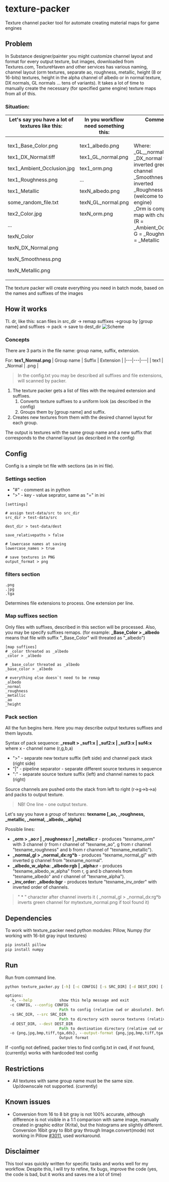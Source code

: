 # texture-packer
Texture channel packer tool for automate creating material maps for game engines

## Problem
In Substance designer/painter you might customize channel layout and format for every output texture, but images, downloaded from Textures.com, TextureHaven and other services has various naming, channel layout (orm textures, separate ao, roughness, metallic, height (8 or 16-bits) textures, height in the alpha channel of albedo or in normal texture, DX normals, GL normals ... tens of variants). It takes a lot of time to manually create the necessary (for specified game engine) texture maps from all of this.

### Situation:
<table>
<thead style="vertical-align:text-top;">
  <tr>
    <th>Let's say you have a lot of textures like this:</th>
    <th>In you workflow need something this:</th>
    <th>Comment</th>
  </tr>
</thead>
<tbody style="vertical-align:text-top;">
  <tr>
    <td>
        <p>tex1_Base_Color.png</p>
        <p>tex1_DX_Normal.tiff</p>
        <p>tex1_Ambient_Occlusion.jpg</p>
        <p>tex1_Roughness.png</p>
        <p>tex1_Metallic</p>
        <p>some_random_file.txt</p>
        <p>tex2_Color.jpg</p>
        <p>...</p>
        <p>texN_Color</p>
        <p>texN_DX_Normal.png</p>
        <p>texN_Smoothness.png</p>
        <p>texN_Metallic.png</p>
    </td>
    <td>
        <p>tex1_albedo.png</p>
        <p>tex1_GL_normal.png</p>
        <p>tex1_orm.png</p>
        <p>...</p>
        <p>texN_albedo.png</p>
        <p>texN_GL_normal.png</p>
        <p>texN_orm.png</p>
    </td>
    <td>
    Where:<br>
    _GL__normal is _DX_normal with inverted green channel<br>
    _Smoothnes is inverted _Roughness (welcome to Unity engine)<br>
    _Orm is compound map with channels (R  = _Ambient_Occluion, G = _Roughness, B = _Metallic
    </td>
  </tr>
</tbody>
</table>

The texture packer will create everything you need in batch mode, based on the names and suffixes of the images

## How it works
Tl. dr, like this: scan files in src_dir -> remap suffixes ->group by [group name] and suffixes -> pack -> save to dest_dir
![Scheme](./_assets/Scheme.webp)
### Concepts
There are 3 parts in the file name: group name, suffix, extension.

For: __tex1_Normal.png__
| Group name | Suffix | Extension |
|---|---|---|
| tex1 | _Normal | .png |

> In the config.txt you may be described all suffixes and file extensions, will scanned by packer.

1. The texture packer gets a list of files with the required extension and suffixes.
    1. Converts texture suffixes to a uniform look (as described in the config)
    1. Groups them by [group name] and suffix.
2. Creates new textures from them with the desired channel layout for each group. 

The output is textures with the same group name and a new suffix that corresponds to the channel layout (as described in the config)

## Config
Config is a simple txt file with sections (as in ini file).

### Settings section
 * "#" - comment as in python
 * ">" - key - value seprator, same as "=" in ini

```
[settings]

# assign test-data/src to src_dir
src_dir > test-data/src 

dest_dir > test-data/dest

save_relativepaths > false

# lowercase names at saving
lowercase_names > true

# save textures in PNG
output_format > png

```

### filters section
```
.png
.jpg
.tga
```
Determines file extensions to process. One extension per line.

### Map suffixes section

Only files with suffixes, described in this section will be processed. 
Also, you may be specify suffixes remaps. (for example: **_Base_Color > _albedo** means that file with suffix "_Base_Color" will threated as "_albedo")
```
[map suffixes]
# _color threated as _albedo
_color > _albedo

# _base_color threated as _albedo
_base_color > _albedo

# everything else doesn`t need to be remap
_albedo
_normal
_roughness
_metallic
_ao
_height
```

### Pack section

All the fun begins here. Here you may describe output textures suffixes and them layouts. 

Syntax of pack sequence: **_result > _suf1:x | _suf2:x | _suf3:x | suf4:x** where x - channel name (r,g,b,a)
* ">"  - separate new texture suffix (left side) and channel pack stack (right side)
* "|" - pipeline separator - separate different source textures in sequence
* ":" - separate source texture suffix (left) and channel names to pack (right)

Source channels are pushed onto the stack from left to right (r->g->b->a) and packs to output texture.


> NB! One line - one output texture.


Let's say you have a *group* of textures: **texname [_ao, _roughness, _metallic, _normal, _albedo, _alpha]**

Possible lines: 
* **_orm > _ao:r | _roughness:r | _metallic:r** - produces "texname_orm" with 3 channel (r from r channel of "texname_ao", g from r channel "texname_roughness" and b from r channel of "texname_metallic").
* **_normal_gl > _normal_dx:rg*b** -  produces "texname_normal_gl" with inverted g channel from "texname_normal".
* **_albedo_w_alpha: _albedo:rgb | _alpha:r** - produces "texname_albedo_w_alpha" from r, g and b channels from "texname_albedo" and r channel of "texname_alpha").
* **_inv_order: _albedo:bgr** - produces texture "texname_inv_order" with inverted order of channels.

> " \* " character after channel inverts it ( _normal_gl > _normal_dx:rg*b inverts green channel for mytexture_normal.png if tool found it)

## Dependencies
To work with texture_packer need python modules: Pillow, Numpy (for working with 16-bit gray input textures)
```python
pip install pillow
pip install numpy
```

## Run

Run from command line.
```cmd
python texture_packer.py [-h] [-c CONFIG] [-s SRC_DIR] [-d DEST_DIR] [-o {png,jpg,bmp,tiff,tga,dds}]

options:
  -h, --help            show this help message and exit
  -c CONFIG, --config CONFIG
                        Path to config (relative cwd or absolute). Default 'config.txt' in cwd
  -s SRC_DIR, --src SRC_DIR
                        Path to directory with source textures (relative cwd or absolute)
  -d DEST_DIR, --dest DEST_DIR
                        Path to destination directory (relative cwd or absolute)
  -o {png,jpg,bmp,tiff,tga,dds}, --output-format {png,jpg,bmp,tiff,tga,dds}
                        Output format
```
If -config not defined, packer tries to find config.txt in cwd, if not found, (currently) works with hardcoded test config

## Restrictions
* All textures with same group name must be the same size. Up/downscale not supported. (currently)

## Known issues
* Conversion from 16 to 8 bit gray is not 100% accurate, although difference is not visible in a 1:1 comparison with same image, manually created in graphic editor (Krita), but the histograms are slightly different. Conversion 16bit gray to 8bit gray through Image.convert(mode) not working in Pillow [#3011](https://github.com/python-pillow/Pillow/issues/3011), used workaround.

## Disclaimer
This tool was quickly written for specific tasks and works well for my workflow. Despite this, I will try to refine, fix bugs, improve the code (yes, the code is bad, but it works and saves me a lot of time)